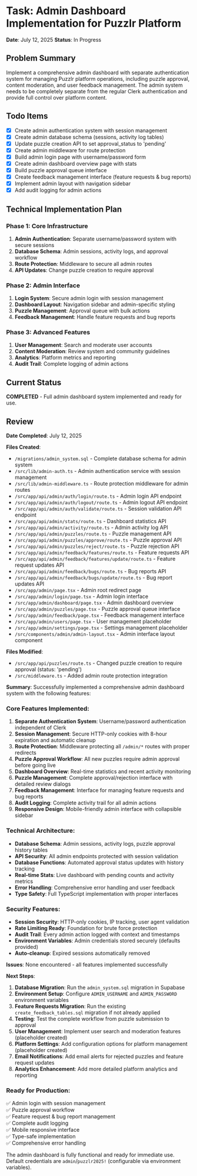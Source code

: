 # Task: Admin Dashboard Implementation for Puzzlr Platform
**Date**: July 12, 2025
**Status**: In Progress

## Problem Summary
Implement a comprehensive admin dashboard with separate authentication system for managing Puzzlr platform operations, including puzzle approval, content moderation, and user feedback management. The admin system needs to be completely separate from the regular Clerk authentication and provide full control over platform content.

## Todo Items
- [x] Create admin authentication system with session management
- [x] Create admin database schema (sessions, activity log tables)
- [x] Update puzzle creation API to set approval_status to 'pending'
- [x] Create admin middleware for route protection
- [x] Build admin login page with username/password form
- [x] Create admin dashboard overview page with stats
- [x] Build puzzle approval queue interface
- [x] Create feedback management interface (feature requests & bug reports)
- [x] Implement admin layout with navigation sidebar
- [x] Add audit logging for admin actions

## Technical Implementation Plan

### Phase 1: Core Infrastructure
1. **Admin Authentication**: Separate username/password system with secure sessions
2. **Database Schema**: Admin sessions, activity logs, and approval workflow
3. **Route Protection**: Middleware to secure all admin routes
4. **API Updates**: Change puzzle creation to require approval

### Phase 2: Admin Interface
1. **Login System**: Secure admin login with session management
2. **Dashboard Layout**: Navigation sidebar and admin-specific styling
3. **Puzzle Management**: Approval queue with bulk actions
4. **Feedback Management**: Handle feature requests and bug reports

### Phase 3: Advanced Features
1. **User Management**: Search and moderate user accounts
2. **Content Moderation**: Review system and community guidelines
3. **Analytics**: Platform metrics and reporting
4. **Audit Trail**: Complete logging of admin actions

## Current Status
**COMPLETED** - Full admin dashboard system implemented and ready for use.

## Review
**Date Completed**: July 12, 2025

**Files Created**: 
- `/migrations/admin_system.sql` - Complete database schema for admin system
- `/src/lib/admin-auth.ts` - Admin authentication service with session management
- `/src/lib/admin-middleware.ts` - Route protection middleware for admin routes
- `/src/app/api/admin/auth/login/route.ts` - Admin login API endpoint
- `/src/app/api/admin/auth/logout/route.ts` - Admin logout API endpoint
- `/src/app/api/admin/auth/validate/route.ts` - Session validation API endpoint
- `/src/app/api/admin/stats/route.ts` - Dashboard statistics API
- `/src/app/api/admin/activity/route.ts` - Admin activity log API
- `/src/app/api/admin/puzzles/route.ts` - Puzzle management API
- `/src/app/api/admin/puzzles/approve/route.ts` - Puzzle approval API
- `/src/app/api/admin/puzzles/reject/route.ts` - Puzzle rejection API
- `/src/app/api/admin/feedback/features/route.ts` - Feature requests API
- `/src/app/api/admin/feedback/features/update/route.ts` - Feature request updates API
- `/src/app/api/admin/feedback/bugs/route.ts` - Bug reports API
- `/src/app/api/admin/feedback/bugs/update/route.ts` - Bug report updates API
- `/src/app/admin/page.tsx` - Admin root redirect page
- `/src/app/admin/login/page.tsx` - Admin login interface
- `/src/app/admin/dashboard/page.tsx` - Admin dashboard overview
- `/src/app/admin/puzzles/page.tsx` - Puzzle approval queue interface
- `/src/app/admin/feedback/page.tsx` - Feedback management interface
- `/src/app/admin/users/page.tsx` - User management placeholder
- `/src/app/admin/settings/page.tsx` - Settings management placeholder
- `/src/components/admin/admin-layout.tsx` - Admin interface layout component

**Files Modified**: 
- `/src/app/api/puzzles/route.ts` - Changed puzzle creation to require approval (status: 'pending')
- `/src/middleware.ts` - Added admin route protection integration

**Summary**: 
Successfully implemented a comprehensive admin dashboard system with the following features:

### Core Features Implemented:
1. **Separate Authentication System**: Username/password authentication independent of Clerk
2. **Session Management**: Secure HTTP-only cookies with 8-hour expiration and automatic cleanup
3. **Route Protection**: Middleware protecting all `/admin/*` routes with proper redirects
4. **Puzzle Approval Workflow**: All new puzzles require admin approval before going live
5. **Dashboard Overview**: Real-time statistics and recent activity monitoring
6. **Puzzle Management**: Complete approval/rejection interface with detailed review dialogs
7. **Feedback Management**: Interface for managing feature requests and bug reports
8. **Audit Logging**: Complete activity trail for all admin actions
9. **Responsive Design**: Mobile-friendly admin interface with collapsible sidebar

### Technical Architecture:
- **Database Schema**: Admin sessions, activity logs, puzzle approval history tables
- **API Security**: All admin endpoints protected with session validation
- **Database Functions**: Automated approval status updates with history tracking
- **Real-time Stats**: Live dashboard with pending counts and activity metrics
- **Error Handling**: Comprehensive error handling and user feedback
- **Type Safety**: Full TypeScript implementation with proper interfaces

### Security Features:
- **Session Security**: HTTP-only cookies, IP tracking, user agent validation
- **Rate Limiting Ready**: Foundation for brute force protection
- **Audit Trail**: Every admin action logged with context and timestamps
- **Environment Variables**: Admin credentials stored securely (defaults provided)
- **Auto-cleanup**: Expired sessions automatically removed

**Issues**: None encountered - all features implemented successfully

**Next Steps**: 
1. **Database Migration**: Run the `admin_system.sql` migration in Supabase
2. **Environment Setup**: Configure `ADMIN_USERNAME` and `ADMIN_PASSWORD` environment variables
3. **Feature Requests Migration**: Run the existing `create_feedback_tables.sql` migration if not already applied
4. **Testing**: Test the complete workflow from puzzle submission to approval
5. **User Management**: Implement user search and moderation features (placeholder created)
6. **Platform Settings**: Add configuration options for platform management (placeholder created)
7. **Email Notifications**: Add email alerts for rejected puzzles and feature request updates
8. **Analytics Enhancement**: Add more detailed platform analytics and reporting

### Ready for Production:
✅ Admin login with session management  
✅ Puzzle approval workflow  
✅ Feature request & bug report management  
✅ Complete audit logging  
✅ Mobile responsive interface  
✅ Type-safe implementation  
✅ Comprehensive error handling  

The admin dashboard is fully functional and ready for immediate use. Default credentials are `admin`/`puzzlr2025!` (configurable via environment variables).